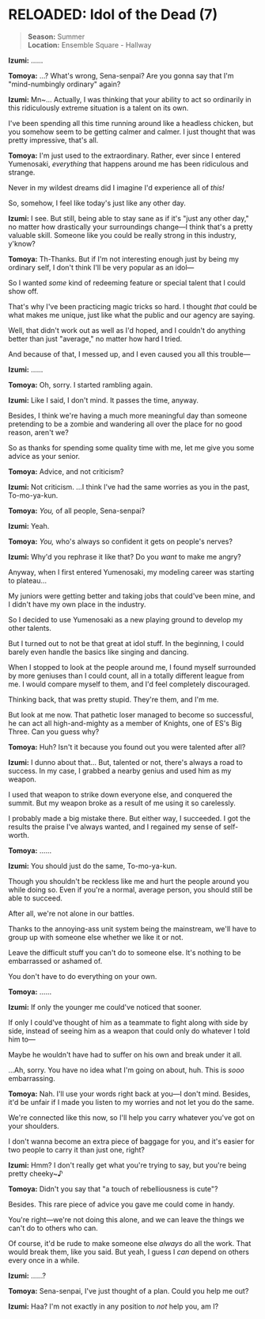 # RELOADED: Idol of the Dead (7)

> **Season:**  Summer<br>
> **Location:**  Ensemble Square - Hallway

**Izumi:** ......

**Tomoya:** ...? What's wrong, Sena-senpai? Are you gonna say that I'm "mind-numbingly ordinary" again?

**Izumi:** Mn~... Actually, I was thinking that your ability to act so ordinarily in this ridiculously extreme situation is a talent on its own.

I've been spending all this time running around like a headless chicken, but you somehow seem to be getting calmer and calmer. I just thought that was pretty impressive, that's all.

**Tomoya:** I'm just used to the extraordinary. Rather, ever since I entered Yumenosaki, *everything* that happens around me has been ridiculous and strange.

Never in my wildest dreams did I imagine I'd experience all of *this!*

So, somehow, I feel like today's just like any other day.

**Izumi:** I see. But still, being able to stay sane as if it's "just any other day," no matter how drastically your surroundings change—I think that's a pretty valuable skill. Someone like you could be really strong in this industry, y'know?

**Tomoya:** Th-Thanks. But if I'm not interesting enough just by being my ordinary self, I don't think I'll be very popular as an idol—

So I wanted *some* kind of redeeming feature or special talent that I could show off.

That's why I've been practicing magic tricks so hard. I thought *that* could be what makes me unique, just like what the public and our agency are saying.

Well, that didn't work out as well as I'd hoped, and I couldn't do anything better than just "average," no matter how hard I tried.

And because of that, I messed up, and I even caused you all this trouble—

**Izumi:** ......

**Tomoya:** Oh, sorry. I started rambling again.

**Izumi:** Like I said, I don't mind. It passes the time, anyway.

Besides, I think we're having a much more meaningful day than someone pretending to be a zombie and wandering all over the place for no good reason, aren't we?

So as thanks for spending some quality time with me, let me give you some advice as your senior.

**Tomoya:** Advice, and not criticism?

**Izumi:** Not criticism. ...I think I've had the same worries as you in the past, To-mo-ya-kun.

**Tomoya:** *You,* of all people, Sena-senpai?

**Izumi:** Yeah.

**Tomoya:** *You,* who's always so confident it gets on people's nerves?

**Izumi:** Why'd you rephrase it like that? Do you *want* to make me angry?

Anyway, when I first entered Yumenosaki, my modeling career was starting to plateau...

My juniors were getting better and taking jobs that could've been mine, and I didn't have my own place in the industry.

So I decided to use Yumenosaki as a new playing ground to develop my other talents.

But I turned out to not be that great at idol stuff. In the beginning, I could barely even handle the basics like singing and dancing.

When I stopped to look at the people around me, I found myself surrounded by more geniuses than I could count, all in a totally different league from me. I would compare myself to them, and I'd feel completely discouraged.

Thinking back, that was pretty stupid. They're them, and I'm me.

But look at me now. That pathetic loser managed to become so successful, he can act all high-and-mighty as a member of Knights, one of ES's Big Three. Can you guess why?

**Tomoya:** Huh? Isn't it because you found out you were talented after all?

**Izumi:** I dunno about that... But, talented or not, there's always a road to success. In my case, I grabbed a nearby genius and used him as my weapon.

I used that weapon to strike down everyone else, and conquered the summit. But my weapon broke as a result of me using it so carelessly.

I probably made a big mistake there. But either way, I succeeded. I got the results the praise I've always wanted, and I regained my sense of self-worth.

**Tomoya:** ......

**Izumi:** You should just do the same, To-mo-ya-kun.

Though you shouldn't be reckless like me and hurt the people around you while doing so. Even if you're a normal, average person, you should still be able to succeed.

After all, we're not alone in our battles.

Thanks to the annoying-ass unit system being the mainstream, we'll have to group up with someone else whether we like it or not.

Leave the difficult stuff you can't do to someone else. It's nothing to be embarrassed or ashamed of.

You don't have to do everything on your own.

**Tomoya:** ......

**Izumi:** If only the younger me could've noticed that sooner.

If only I could've thought of him as a teammate to fight along with side by side, instead of seeing him as a weapon that could only do whatever I told him to—

Maybe he wouldn't have had to suffer on his own and break under it all.

...Ah, sorry. You have no idea what I'm going on about, huh. This is *sooo* embarrassing.

**Tomoya:** Nah. I'll use your words right back at you—I don't mind. Besides, it'd be unfair if I made you listen to my worries and not let you do the same.

We're connected like this now, so I'll help you carry whatever you've got on your shoulders.

I don't wanna become an extra piece of baggage for you, and it's easier for two people to carry it than just one, right?

**Izumi:** Hmm? I don't really get what you're trying to say, but you're being pretty cheeky~♪

**Tomoya:** Didn't you say that "a touch of rebelliousness is cute"?

Besides. This rare piece of advice you gave me could come in handy.

You're right—we're not doing this alone, and we can leave the things we can't do to others who can.

Of course, it'd be rude to make someone else *always* do all the work. That would break them, like you said. But yeah, I guess I *can* depend on others every once in a while.

**Izumi:** ......?

**Tomoya:** Sena-senpai, I've just thought of a plan. Could you help me out?

**Izumi:** Haa? I'm not exactly in any position to *not* help you, am I?
